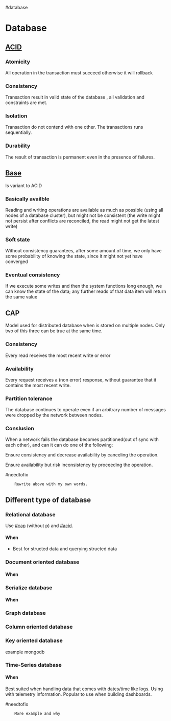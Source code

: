 \#database

# Database

## [ACID](https://en.wikipedia.org/wiki/ACID)

### Atomicity

All operation in the transaction must succeed otherwise it will rollback

### Consistency

Transaction result in valid state of the database , all validation and constraints are met. 

### Isolation

Transaction do not contend with one other. The transactions runs sequentially. 

### Durability

The result of transaction is permanent even in the presence of failures. 

## [Base](https://en.wikipedia.org/wiki/Eventual_consistency)

Is variant to ACID

### Basically availble

Reading and writing operations are available as much as possible (using all nodes of a database cluster), but might not be consistent (the write might not persist after conflicts are reconciled, the read might not get the latest write)

### Soft state

Without consistency guarantees, after some amount of time, we only have some probability of knowing the state, since it might not yet have converged

### Eventual consistency

If we execute some writes and then the system functions long enough, we can know the state of the data; any further reads of that data item will return the same value

## CAP

Model used for distributed database when is stored on multiple nodes. Only two of this three can be true at the same time. 

### Consistency

Every read receives the most recent write or error

### Availability

Every request receives a (non error) response, without guarantee that it contains the most recent write. 

### Partition tolerance

The database continues to operate even if an arbitrary number of messages were dropped by the network between nodes. 

### Conslusion

When a network fails the database becomes partitioned(out of sync with each other), and can it can do one of the following:

Ensure consistency and decrease availability by canceling the operation.

Ensure availability but risk inconsistency by proceeding the operation. 

\#needtofix

````
	Rewrite above with my own words. 
````

## Different type of database

### Relational database

Use [\#cap](Database.md#cap) (without p) and  [\#acid](Database.md#acid-https-en-wikipedia-org-wiki-acid).

#### When

* Best for structed data and querying structed data

### Document oriented database

#### When

### Serialize database

#### When

### Graph database

### Column oriented database

### Key oriented database

example mongodb

### Time-Series database

#### When

Best suited when handling data that comes with dates/time like logs. Using with telemetry information. Popular to use when building dashboards. 

\#needtofix 

````
	More example and why
````
